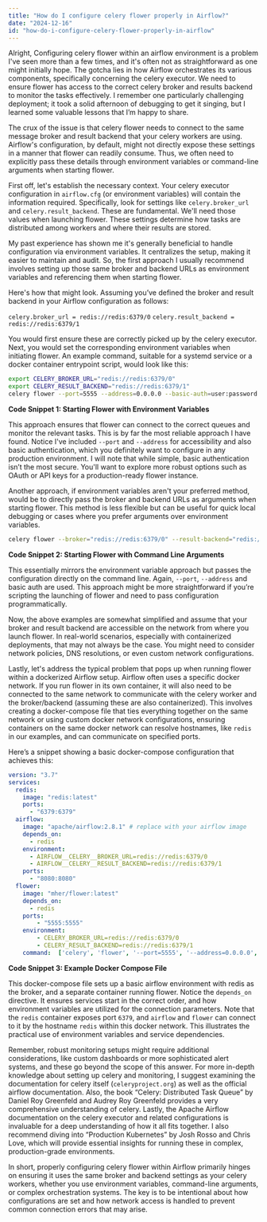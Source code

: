 ```yaml
---
title: "How do I configure celery flower properly in Airflow?"
date: "2024-12-16"
id: "how-do-i-configure-celery-flower-properly-in-airflow"
---
```


Alright,  Configuring celery flower within an airflow environment is a problem I've seen more than a few times, and it's often not as straightforward as one might initially hope. The gotcha lies in how Airflow orchestrates its various components, specifically concerning the celery executor. We need to ensure flower has access to the correct celery broker and results backend to monitor the tasks effectively. I remember one particularly challenging deployment; it took a solid afternoon of debugging to get it singing, but I learned some valuable lessons that I’m happy to share.

The crux of the issue is that celery flower needs to connect to the same message broker and result backend that your celery workers are using. Airflow's configuration, by default, might not directly expose these settings in a manner that flower can readily consume. Thus, we often need to explicitly pass these details through environment variables or command-line arguments when starting flower.

First off, let's establish the necessary context. Your celery executor configuration in `airflow.cfg` (or environment variables) will contain the information required. Specifically, look for settings like `celery.broker_url` and `celery.result_backend`. These are fundamental. We'll need those values when launching flower. These settings determine how tasks are distributed among workers and where their results are stored.

My past experience has shown me it's generally beneficial to handle configuration via environment variables. It centralizes the setup, making it easier to maintain and audit. So, the first approach I usually recommend involves setting up those same broker and backend URLs as environment variables and referencing them when starting flower.

Here's how that might look. Assuming you’ve defined the broker and result backend in your Airflow configuration as follows:

`celery.broker_url = redis://redis:6379/0`
`celery.result_backend = redis://redis:6379/1`

You would first ensure these are correctly picked up by the celery executor. Next, you would set the corresponding environment variables when initiating flower. An example command, suitable for a systemd service or a docker container entrypoint script, would look like this:

```bash
export CELERY_BROKER_URL="redis://redis:6379/0"
export CELERY_RESULT_BACKEND="redis://redis:6379/1"
celery flower --port=5555 --address=0.0.0.0 --basic-auth=user:password
```

**Code Snippet 1: Starting Flower with Environment Variables**

This approach ensures that flower can connect to the correct queues and monitor the relevant tasks. This is by far the most reliable approach I have found. Notice I've included `--port` and `--address` for accessibility and also basic authentication, which you definitely want to configure in any production environment. I will note that while simple, basic authentication isn’t the most secure. You'll want to explore more robust options such as OAuth or API keys for a production-ready flower instance.

Another approach, if environment variables aren't your preferred method, would be to directly pass the broker and backend URLs as arguments when starting flower. This method is less flexible but can be useful for quick local debugging or cases where you prefer arguments over environment variables.

```bash
celery flower --broker="redis://redis:6379/0" --result-backend="redis://redis:6379/1" --port=5555 --address=0.0.0.0 --basic-auth=user:password
```

**Code Snippet 2: Starting Flower with Command Line Arguments**

This essentially mirrors the environment variable approach but passes the configuration directly on the command line. Again, `--port`, `--address` and basic auth are used. This approach might be more straightforward if you’re scripting the launching of flower and need to pass configuration programmatically.

Now, the above examples are somewhat simplified and assume that your broker and result backend are accessible on the network from where you launch flower. In real-world scenarios, especially with containerized deployments, that may not always be the case. You might need to consider network policies, DNS resolutions, or even custom network configurations.

Lastly, let's address the typical problem that pops up when running flower within a dockerized Airflow setup. Airflow often uses a specific docker network. If you run flower in its own container, it will also need to be connected to the same network to communicate with the celery worker and the broker/backend (assuming these are also containerized). This involves creating a docker-compose file that ties everything together on the same network or using custom docker network configurations, ensuring containers on the same docker network can resolve hostnames, like `redis` in our examples, and can communicate on specified ports.

Here’s a snippet showing a basic docker-compose configuration that achieves this:

```yaml
version: "3.7"
services:
  redis:
    image: "redis:latest"
    ports:
      - "6379:6379"
  airflow:
    image: "apache/airflow:2.8.1" # replace with your airflow image
    depends_on:
      - redis
    environment:
      - AIRFLOW__CELERY__BROKER_URL=redis://redis:6379/0
      - AIRFLOW__CELERY__RESULT_BACKEND=redis://redis:6379/1
    ports:
      - "8080:8080"
  flower:
    image: "mher/flower:latest"
    depends_on:
      - redis
    ports:
        - "5555:5555"
    environment:
        - CELERY_BROKER_URL=redis://redis:6379/0
        - CELERY_RESULT_BACKEND=redis://redis:6379/1
    command:  ['celery', 'flower', '--port=5555', '--address=0.0.0.0', '--basic-auth=user:password']

```
**Code Snippet 3: Example Docker Compose File**

This docker-compose file sets up a basic airflow environment with redis as the broker, and a separate container running flower. Notice the `depends_on` directive. It ensures services start in the correct order, and how environment variables are utilized for the connection parameters. Note that the `redis` container exposes port `6379`, and `airflow` and `flower` can connect to it by the hostname `redis` within this docker network. This illustrates the practical use of environment variables and service dependencies.

Remember, robust monitoring setups might require additional considerations, like custom dashboards or more sophisticated alert systems, and these go beyond the scope of this answer. For more in-depth knowledge about setting up celery and monitoring, I suggest examining the documentation for celery itself (`celeryproject.org`) as well as the official airflow documentation. Also, the book “Celery: Distributed Task Queue” by Daniel Roy Greenfeld and Audrey Roy Greenfeld provides a very comprehensive understanding of celery. Lastly, the Apache Airflow documentation on the celery executor and related configurations is invaluable for a deep understanding of how it all fits together. I also recommend diving into “Production Kubernetes” by Josh Rosso and Chris Love, which will provide essential insights for running these in complex, production-grade environments.

In short, properly configuring celery flower within Airflow primarily hinges on ensuring it uses the same broker and backend settings as your celery workers, whether you use environment variables, command-line arguments, or complex orchestration systems. The key is to be intentional about how configurations are set and how network access is handled to prevent common connection errors that may arise.
